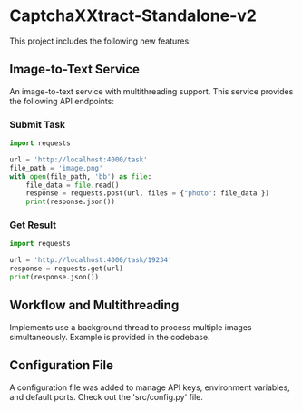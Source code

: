 # CaptchaXXtract-Standalone-v2

This project includes the following new features:

## Image-to-Text Service

An image-to-text service with multithreading support. This service provides the following API endpoints:

### Submit Task

```python
import requests

url = 'http://localhost:4000/task'
file_path = 'image.png'
with open(file_path, 'bb') as file:
    file_data = file.read()
    response = requests.post(url, files = {"photo": file_data })
    print(response.json())
```

### Get Result

```python
import requests

url = 'http://localhost:4000/task/19234'
response = requests.get(url)
print(response.json())
```

## Workflow and Multithreading

Implements use a background thread to process multiple images simultaneously. Example is provided in the codebase.

## Configuration File

A configuration file was added to manage API keys, environment variables, and default ports. Check out the 'src/config.py' file.
